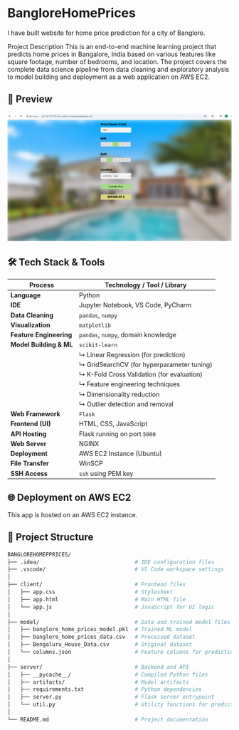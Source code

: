 # BangloreHomePrices
I have built website for home price prediction for a city of Banglore.

Project Description
This is an end-to-end machine learning project that predicts home prices in Bangalore, India based on various features like square footage, number of bedrooms, and location. The project covers the complete data science pipeline from data cleaning and exploratory analysis to model building and deployment as a web application on AWS EC2.

## 📸 Preview

![App Screenshot](schreenshot.png)


## 🛠️ Tech Stack & Tools

| Process                        | Technology / Tool / Library                      |
|-------------------------------|--------------------------------------------------|
| **Language**                  | Python                                           |
| **IDE**                       | Jupyter Notebook, VS Code, PyCharm              |
| **Data Cleaning**             | `pandas`, `numpy`                               |
| **Visualization**             | `matplotlib`                                    |
| **Feature Engineering**       | `pandas`, `numpy`, domain knowledge             |
| **Model Building & ML**       | `scikit-learn`                                   |
|                               | ↳ Linear Regression (for prediction)            |
|                               | ↳ GridSearchCV (for hyperparameter tuning)      |
|                               | ↳ K-Fold Cross Validation (for evaluation)      |
|                               | ↳ Feature engineering techniques                |
|                               | ↳ Dimensionality reduction                      |
|                               | ↳ Outlier detection and removal                 |
| **Web Framework**             | `Flask`                                         |
| **Frontend (UI)**             | HTML, CSS, JavaScript                           |
| **API Hosting**               | Flask running on port `5000`                    |
| **Web Server**                | NGINX                                           |
| **Deployment**                | AWS EC2 Instance (Ubuntu)                       |
| **File Transfer**             | WinSCP                                           |
| **SSH Access**                | `ssh` using PEM key                             |


## 🌐 Deployment on AWS EC2

This app is hosted on an AWS EC2 instance.

## 📂 Project Structure

```bash
BANGLOREHOMEPPRICES/
├── .idea/                              # IDE configuration files
├── .vscode/                            # VS Code workspace settings
│
├── client/                             # Frontend files
│   ├── app.css                         # Stylesheet
│   ├── app.html                        # Main HTML file
│   └── app.js                          # JavaScript for UI logic
│
├── model/                              # Data and trained model files
│   ├── banglore_home_prices_model.pkl  # Trained ML model
│   ├── banglore_home_prices_data.csv   # Processed dataset
│   ├── Bengaluru_House_Data.csv        # Original dataset
│   └── columns.json                    # Feature columns for prediction
│
├── server/                             # Backend and API
│   ├── __pycache__/                    # Compiled Python files
│   ├── artifacts/                      # Model artifacts
│   ├── requirements.txt                # Python dependencies
│   ├── server.py                       # Flask server entrypoint
│   └── util.py                         # Utility functions for prediction
│
└── README.md                           # Project documentation



